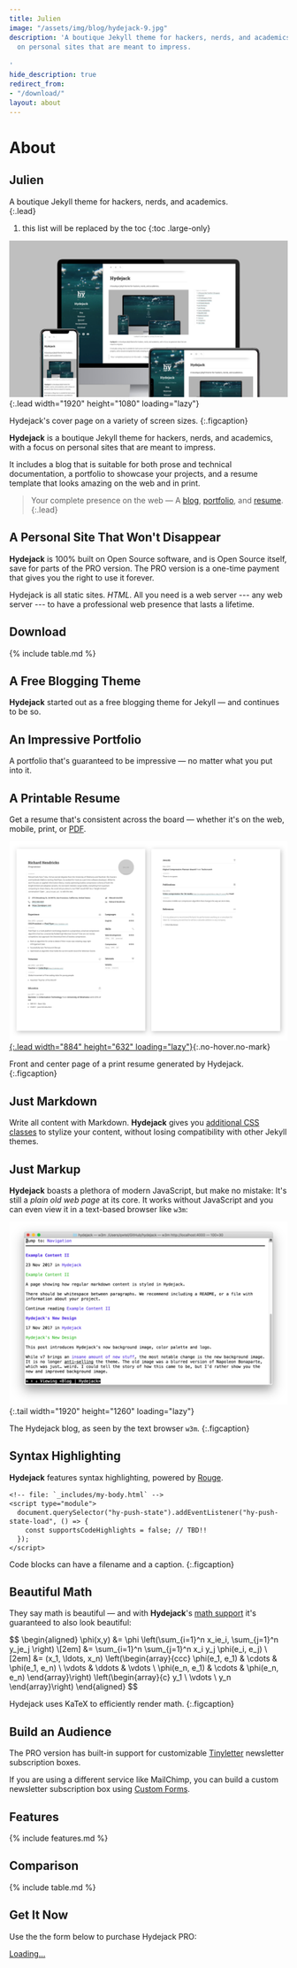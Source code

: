 ```yaml
---
title: Julien
image: "/assets/img/blog/hydejack-9.jpg"
description: 'A boutique Jekyll theme for hackers, nerds, and academics, with a focus
  on personal sites that are meant to impress.

'
hide_description: true
redirect_from:
- "/download/"
layout: about
---
```


# About

<!--author-->

## Julien

A boutique Jekyll theme for hackers, nerds, and academics.\
{:.lead}

1. this list will be replaced by the toc
   {:toc .large-only}

![Screenshot](assets/img/blog/hydejack-9.jpg){:.lead width="1920" height="1080" loading="lazy"}

Hydejack's cover page on a variety of screen sizes.
{:.figcaption}

**Hydejack** is a boutique Jekyll theme for hackers, nerds, and academics, with a focus on personal sites that are meant to impress.

It includes a blog that is suitable for both prose and technical documentation, a portfolio to showcase your projects, and a resume template that looks amazing on the web and in print.

> Your complete presence on the web — A [blog](/), [portfolio](https://hydejack.com/examples/), and [resume](https://hydejack.com/resume/).
> {:.lead}

## A Personal Site That Won't Disappear

**Hydejack** is 100% built on Open Source software, and is Open Source itself, save for parts of the PRO version. The PRO version is a one-time payment that gives you the right to use it forever.

Hydejack is all static sites. *HTML*. All you need is a web server --- any web server --- to have a professional web presence that lasts a lifetime.

## Download

{% include table.md %}

## A Free Blogging Theme

**Hydejack** started out as a free blogging theme for Jekyll — and continues to be so.

<!--posts-->

## An Impressive Portfolio

A portfolio that's guaranteed to be impressive — no matter what you put into it.

<!--projects-->

## A Printable Resume

Get a resume that's consistent across the board — whether it's on the web, mobile, print, or [PDF](assets/Resume.pdf).

[![Resume PDF](assets/img/blog/resume.png){:.lead width="884" height="632" loading="lazy"}](https://hydejack.com/resume/){:.no-hover.no-mark}

Front and center page of a print resume generated by Hydejack.
{:.figcaption}

## Just Markdown

Write all content with Markdown. **Hydejack** gives you [additional CSS classes](docs/writing.md) to stylize your content, without losing compatibility with other Jekyll themes.

## Just Markup

**Hydejack** boasts a plethora of modern JavaScript, but make no mistake: It's still a *plain old web page* at its core. It works without JavaScript and you can even view it in a text-based browser like `w3m`:

![w3m Screenshot](assets/img/blog/w3m.png){:.tail width="1920" height="1260" loading="lazy"}

The Hydejack blog, as seen by the text browser `w3m`.
{:.figcaption}

## Syntax Highlighting

**Hydejack** features syntax highlighting, powered by [Rouge](http://rouge.jneen.net).

    <!-- file: `_includes/my-body.html` -->
    <script type="module">
      document.querySelector("hy-push-state").addEventListener("hy-push-state-load", () => {
        const supportsCodeHighlights = false; // TBD!!
      });
    </script>

Code blocks can have a filename and a caption.
{:.figcaption}

## Beautiful Math

They say math is beautiful — and with **Hydejack**'s [math support](docs/writing.md#adding-math) it's guaranteed to also look beautiful:

\$$
\\begin{aligned}
\\phi(x,y) &= \\phi \\left(\\sum_{i=1}^n x_ie_i, \\sum_{j=1}^n y_je_j \\right) \\\[2em\]
\&= \\sum_{i=1}^n \\sum_{j=1}^n x_i y_j \\phi(e_i, e_j)            \\\[2em\]
\&= (x_1, \\ldots, x_n)
\\left(\\begin{array}{ccc}
\\phi(e_1, e_1)  & \\cdots & \\phi(e_1, e_n) \\
\\vdots          & \\ddots & \\vdots         \\
\\phi(e_n, e_1)  & \\cdots & \\phi(e_n, e_n)
\\end{array}\\right)
\\left(\\begin{array}{c}
y_1    \\
\\vdots \\
y_n
\\end{array}\\right)
\\end{aligned}
\$$

Hydejack uses KaTeX to efficiently render math.
{:.figcaption}

## Build an Audience

The PRO version has built-in support for customizable [Tinyletter](https://tinyletter.com/) newsletter subscription boxes.

If you are using a different service like MailChimp, you can build a custom newsletter subscription box using [Custom Forms](https://hydejack.com/forms-by-example/).

## Features

{% include features.md %}

## Comparison

{% include table.md %}

## Get It Now

Use the the form below to purchase Hydejack PRO:

<div class="gumroad-product-embed" data-gumroad-product-id="nuOluY"><a href="https://gumroad.com/l/nuOluY">Loading…</a></div>